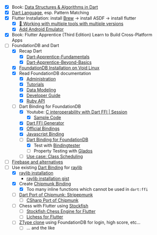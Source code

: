 - [x] Book: [Data Structures & Algorithms in Dart](https://www.kodeco.com/books/data-structures-algorithms-in-dart/v2.0)
- [x] [Dart Language](https://dart.dev/language), esp. Pattern Matching
- [x] Flutter Installation: install [Brew](https://brew.sh/) → install ASDF → install flutter
    - [x] [🌳 Working with multiple tools with multiple versions](https://www.iainsmith.me/blog/future-proof-your-flutter-env#-working-with-multiple-tools-with-multiple-versions)
    - [x] [Add Android Emulator](https://gist.github.com/mkohlhaas/22fdcf05017e0ab834588bf327143673)
- [x] Book: Flutter Apprentice (Third Edition) Learn to Build Cross-Platform Apps
- [ ] FoundationDB and Dart
    - [x] Recap Dart
        - [x] [Dart-Apprentice-Fundamentals](https://github.com/mkohlhaas/Dart-Apprentice-Fundamentals)
        - [x] [Dart-Apprentice-Beyond-Basics](https://github.com/mkohlhaas/Dart-Apprentice-Beyond-Basics)
    - [x] [FoundationDB Installation on Void Linux](https://github.com/mkohlhaas/FoundationDB-Installation)
    - [x] Read FoundationDB documentation
        - [x] [Administration](https://apple.github.io/foundationdb/administration.html)
        - [x] [Tutorials](https://apple.github.io/foundationdb/tutorials.html)
        - [x] [Data Modeling](https://apple.github.io/foundationdb/data-modeling.html)
        - [x] [Developer Guide](https://apple.github.io/foundationdb/developer-guide.html)
        - [x] [Ruby API](https://apple.github.io/foundationdb/api-ruby.html)
    - [ ] Dart Binding for FoundationDB
        - [x] Youtube: [C interoperability with Dart FFI | Session ](https://www.youtube.com/watch?v=2MMK7YoFgaA&pp=ygUIZGFydCBmZmk%3D)
            - [x] [Sample Code](https://github.com/mit-mit/ffi-talk/blob/main/sqlite_example/sqlite/lib/src/database/database.dart)
        - [x] [Dart FFI Generator](https://github.com/dart-lang/ffigen)
        - [x] [Official Bindings](https://github.com/apple/foundationdb/tree/main/bindings)
        - [x] [Javascript Binding](https://github.com/josephg/node-foundationdb)
        - [ ] [Dart Binding for FoundationDB](https://github.com/mkohlhaas/foundationdb)
            - [x] Test with [Bindingtester](https://github.com/apple/foundationdb/tree/main/bindings/bindingtester)
            - [ ] Property Testing with [Glados](https://pub.dev/packages/glados)
        - [ ] [Use case: Class Scheduling](https://apple.github.io/foundationdb/class-scheduling.html)
- [ ] [Firebase and alternatives](https://docs.flame-engine.org/latest/#multiplayer-netcode)
- [ ] Use existing [Dart Binding](https://pub.dev/packages/raylib) for [raylib](https://www.raylib.com/)
    - [x] [raylib installation](https://gitlab.archlinux.org/archlinux/packaging/packages/raylib/-/blob/main/PKGBUILD)
        - [raylib installation gist](https://gist.github.com/mkohlhaas/2251cb3e32ba0ac08af32e742582ec7a)
    - [x] Create [Chipmunk Binding](https://github.com/slembcke/Chipmunk2D)
        - [x] Too many inline functions which cannot be used in `dart:ffi`
    - [ ] [Dart Port of Chipmunk: Stripepmunk](https://github.com/mkohlhaas/stripemunk)
        - [ ] [CSharp Port of Chipmunk](https://github.com/netonjm/ChipmunkSharp)
    - [ ] Chess with Flutter using [Stockfish](https://stockfishchess.org/)
        - [ ] [Stockfish Chess Engine for Flutter](https://github.com/ArjanAswal/stockfish)
        - [ ] [Lichess for Flutter](https://pub.dev/publishers/lichess.org/packages)
    - [ ] [ZType clone](https://zty.pe/) using FoundationDB for login, high score, etc...
        - [ ] ... and the like
